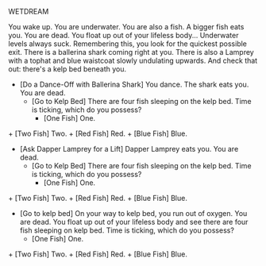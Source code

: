 WETDREAM

You wake up. You are underwater. You are also a fish. A bigger fish eats you. You are dead. You float up out of your lifeless body... Underwater levels always suck. Remembering this, you look for the quickest possible exit. There is a ballerina shark coming right at you. There is also a Lamprey with a tophat and blue waistcoat slowly undulating upwards. And check that out: there's a kelp bed beneath you.

+ [Do a Dance-Off with Ballerina Shark]
	You dance. The shark eats you. You are dead.
	+ [Go to Kelp Bed]
		There are four fish sleeping on the kelp bed. Time is ticking, which do you possess?
		+ [One Fish]
			One.
<exit dream="random" />
		+ [Two Fish]
			Two.
<exit dream="random" />
		+ [Red Fish]
			Red.
<exit dream="random" />
		+ [Blue Fish]
			Blue.
<exit dream="random" />
	
+ [Ask Dapper Lamprey for a Lift]
	Dapper Lamprey eats you. You are dead.
	+ [Go to Kelp Bed]
		There are four fish sleeping on the kelp bed. Time is ticking, which do you possess?
		+ [One Fish]
			One.
<exit dream="random" />
		+ [Two Fish]
			Two.
<exit dream="random" />
		+ [Red Fish]
			Red.
<exit dream="random" />
		+ [Blue Fish]
			Blue.
<exit dream="random" />
	
+ [Go to kelp bed]
	On your way to kelp bed, you run out of oxygen. You are dead. You float up out of your lifeless body and see there are four fish sleeping on kelp bed. Time is ticking, which do you possess?
	+ [One Fish]
		One.
<exit dream="random" />
	+ [Two Fish]
		Two.
<exit dream="random" />
	+ [Red Fish]
		Red.
<exit dream="random" />
	+ [Blue Fish]
		Blue.
<exit dream="random" />
